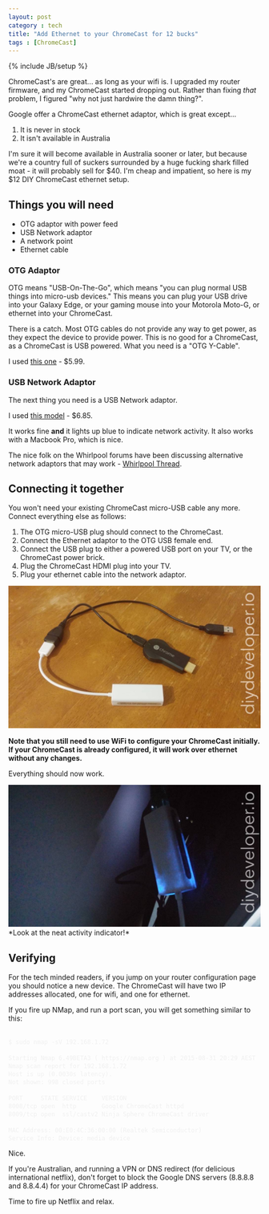 ```yaml
---
layout: post
category : tech
title: "Add Ethernet to your ChromeCast for 12 bucks"
tags : [ChromeCast]
---
```

{% include JB/setup %}

ChromeCast's are great... as long as your wifi is. I upgraded my router firmware, and my ChromeCast started dropping out. Rather than fixing *that* problem, I figured "why not just hardwire the damn thing?".

<!--more-->

Google offer a ChromeCast ethernet adaptor, which is great except...

1. It is never in stock
2. It isn't available in Australia

I'm sure it will become available in Australia sooner or later, but because we're a country full of suckers surrounded by a huge fucking shark filled moat - it will probably sell for $40. I'm cheap and impatient, so here is my $12 DIY ChromeCast ethernet setup.

## Things you will need ##

* OTG adaptor with power feed
* USB Network adaptor
* A network point
* Ethernet cable

### OTG Adaptor ###

OTG means "USB-On-The-Go", which means "you can plug normal USB things into micro-usb devices." This means you can plug your USB drive into your Galaxy Edge, or your gaming mouse into your Motorola Moto-G, or ethernet into your ChromeCast.

There is a catch. Most OTG cables do not provide any way to get power, as they expect the device to provide power. This is no good for a ChromeCast, as a ChromeCast is USB powered. What you need is a "OTG Y-Cable".

I used [this one](http://www.ebay.com.au/itm/121580953692) - $5.99.

### USB Network Adaptor ###

The next thing you need is a USB Network adaptor.

I used [this model](http://www.ebay.com.au/itm/190894042411) - $6.85.

It works fine **and** it lights up blue to indicate network activity. It also works with a Macbook Pro, which is nice.

The nice folk on the Whirlpool forums have been discussing alternative network adaptors that may work - [Whirlpool Thread](http://forums.whirlpool.net.au/archive/2418159).

## Connecting it together ##

You won't need your existing ChromeCast micro-USB cable any more. Connect everything else as follows:

1. The OTG micro-USB plug should connect to the ChromeCast.
2. Connect the Ethernet adaptor to the OTG USB female end.
3. Connect the USB plug to either a powered USB port on your TV, or the ChromeCast power brick.
4. Plug the ChromeCast HDMI plug into your TV.
5. Plug your ethernet cable into the network adaptor.

<img class="img-responsive blog-img " src="/assets/images/cc-otg1.jpg" alt="how to connect stuff" />

**Note that you still need to use WiFi to configure your ChromeCast initially. If your ChromeCast is already configured, it will work over ethernet without any changes.**

Everything should now work.

<img class="img-responsive blog-img " src="/assets/images/cc-otg2.jpg" alt="activity indicator" />
*Look at the neat activity indicator!*

## Verifying ##

For the tech minded readers, if you jump on your router configuration page you should notice a new device. The ChromeCast will have two IP addresses allocated, one for wifi, and one for ethernet.

If you fire up NMap, and run a port scan, you will get something similar to this:

<pre><code style="color:#f0f0f0;">
$ sudo nmap -sV 192.168.1.72

Starting Nmap 6.49BETA3 ( https://nmap.org ) at 2015-08-31 20:29 AEST
Nmap scan report for 192.168.1.72
Host is up (0.0030s latency).
Not shown: 998 closed ports

PORT     STATE SERVICE    VERSION
8008/tcp open  http       Google ChromeCast httpd
8009/tcp open  ssl/castv2 Ninja Sphere ChromeCast driver

MAC Address: 00:E0:4C:36:00:00 (Realtek Semiconductor)
Service Info: Device: media device
</code></pre>

Nice.

If you're Australian, and running a VPN or DNS redirect (for delicious international netflix), don't forget to block the Google DNS servers (8.8.8.8 and 8.8.4.4) for your ChromeCast IP address.

Time to fire up Netflix and relax.
